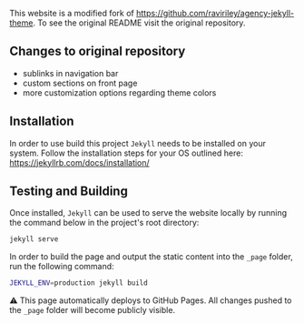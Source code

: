 This website is a modified fork of
https://github.com/raviriley/agency-jekyll-theme. To see the original README
visit the original repository.

## Changes to original repository
- sublinks in navigation bar
- custom sections on front page
- more customization options regarding theme colors
  

## Installation

In order to use build this project ```Jekyll``` needs to be installed on your
system. Follow the installation steps for your OS outlined here:
https://jekyllrb.com/docs/installation/

## Testing and Building

Once installed, ```Jekyll``` can be used to serve the website locally by running
the command below in the project's root directory:

```bash
jekyll serve
```
In order to build the page and output the static content into the ```_page```
folder, run the following command:

```bash
JEKYLL_ENV=production jekyll build
```
⚠️ This page automatically deploys to GitHub Pages. All changes pushed to the
```_page``` folder will become publicly visible.

